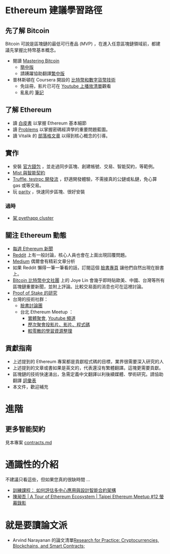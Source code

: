 # Ethereum 建議學習路徑

## 先了解 Bitcoin

Bitcoin 可說是區塊鏈的最低可行產品 (MVP) ，在進入任意區塊鏈領域前，都建議先掌握比特幣基本概念。

- 閱讀 [Mastering Bitcoin](https://github.com/bitcoinbook/bitcoinbook) 
	- [簡中版](https://www.bitcoinbook.info/translations/cmn/book.pdf)
	- 請踴躍協助翻譯[繁中版](https://www.transifex.com/bitcoinbook/mastering-bitcoin/)
- 普林斯頓在 Coursera 開設的 [比特幣和數字貨幣技術](https://zh-tw.coursera.org/course/bitcointech)
	- 免註冊，影片已可在 [Youtube 上播放清單](https://www.youtube.com/channel/UCNcSSleedtfyDuhBvOQzFzQ)觀看
	- 亂亂的 [筆記](http://hashedportfolio.blogspot.tw/)

## 了解 Ethereum

- 讀 [白皮書](https://github.com/ethereum/wiki/wiki/White-Paper) 以掌握 Ethereum 基本細節
- 讀 [Problems](https://github.com/ethereum/wiki/wiki/Problems) 以掌握密碼經濟學的重要問題藍圖。
- 讀 Vitalik 的 [部落格文章](https://blog.ethereum.org/) 以得到核心概念的引導。


## 實作

- 安裝 [官方錢包](https://github.com/ethereum/mist#installation) ，並走過同步區塊、創建帳號、交易、智能契約，等範例。
- [Mist 與智能契約](https://medium.com/@hsiehyungchen/ethereum-smart-contract-%E6%92%B0%E5%AF%AB-68588a3d8358#.mh2fvg4qq)
- [Truffle, testrpc 開發流](https://d3vv6lp55qjaqc.cloudfront.net/items/0I291N0j0n2b1G3D352N/truffle.html) ，舒適開發體驗，不需接真的公鏈或私鏈，免心算 gas 或等交易。
- 玩 [parity](https://github.com/ethcore/parity) ，快速同步區塊、很好安裝


### 過時

- [架 pyethapp cluster](https://medium.com/@chihchengliang/%E5%BB%BA%E7%AB%8B%E8%87%AA%E5%B7%B1%E7%9A%84-ethereum-%E7%A7%81%E9%8F%88%E5%81%9A%E7%A0%94%E7%A9%B6-e8943a82232b#.iyln1kd5z)


## 關注 Ethereum 動態

- [每週 Ethereum 新聞](http://www.weekinethereum.com/)
- [Reddit](https://www.reddit.com/r/ethereum) 上有一般討論，核心人員也會在上面出現回覆問題。
- [Medium](https://medium.com/tag/ethereum) 偶爾會有精彩文章分析
- 如果 Reddit 懶得一筆一筆看的話，訂閱這個 [臉書專頁](https://www.facebook.com/Ethereum-news-1024476174267058/?fref=ts) 讓他們自然出現在臉書上。
- [Bitcoin 比特幣中文社團](https://www.facebook.com/groups/bitcoin.tw/) 上的 Joye Lin 會幾乎即時貼歐美、中國、台灣等所有區塊鏈重要新聞，並附上評論。比較交易面的消息也可在這裡討論。
- [Proof of Stake 的研究](https://gitter.im/ethereum/research)
- 台灣的技術社群：
	- [臉書討論團](https://www.facebook.com/groups/443751072484739/)
	- 台北 Ethereum Meetup ：
		- [實體聚會](meetup.com/Taipei-Ethereum-Meetup/), [Youtube 頻道](https://www.youtube.com/channel/UCVmRAQeesq4TA3rdvbz-IkQ)
		- [歷次聚會投影片、影片、程式碼](https://github.com/EtherTW/Taipei-Ethereum-Wiki/wiki/All-talks)
		- [較零散的學習資源整理](https://github.com/EtherTW/Taipei-Ethereum-Wiki/wiki/Learning-Resources)


## 貢獻指南

- 上述提到的 Ethereum 專案都是貢獻程式碼的目標，業界很需要深入研究的人
- 上述提到的文章或書如果是英文的，代表還沒有繁體翻譯。這塊更需要貢獻。
- 區塊鏈的技術快速湧出，急需定義中文翻譯以利後續媒體、學術研究。請協助翻譯 [詞彙表](https://github.com/EtherTW/blockchain_vocabulary)
- 本文件，歡迎補充

# 進階

## 更多智能契約

見本專案 [contracts.md](./contracts.md)

# 通識性的介紹

不建議只看這些，但如果您真的很缺時間 ...

- [訓練課程：
如何評估多中心應用與設計智能合約架構](https://docs.google.com/presentation/d/1skVKF69RNGIrsiZR8EcXLKBZGmamNCDnldXhVx1l3fE)
- [陳昶吾 | A Tour of Ethereum Ecosystem | Taipei Ethereum Meetup #12 螢幕錄影](https://www.youtube.com/watch?v=uFBu2P1mwFU)

# 就是要讀論文派

- Arvind Narayanan 的論文清單[Research for Practice:
Cryptocurrencies, Blockchains, and Smart Contracts;](http://queue.acm.org/detail.cfm?id=3043967)
